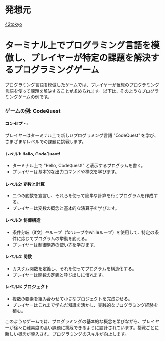 # 発想元
[42tokyo](https://terminal-game.42tokyo.jp/)

# ターミナル上でプログラミング言語を模倣し、プレイヤーが特定の課題を解決するプログラミングゲーム
プログラミング言語を模倣したゲームでは、プレイヤーが仮想のプログラミング言語を使って課題を解決することが求められます。以下は、そのようなプログラミングゲームの例です。

### ゲームの例: CodeQuest

#### コンセプト:
プレイヤーはターミナル上で新しいプログラミング言語 "CodeQuest" を学び、さまざまなレベルでの課題に挑戦します。

#### レベル1: Hello, CodeQuest!
- ターミナル上で "Hello, CodeQuest!" と表示するプログラムを書く。
- プレイヤーは基本的な出力コマンドや構文を学びます。

#### レベル2: 変数と計算
- 二つの変数を宣言し、それらを使って簡単な計算を行うプログラムを作成する。
- プレイヤーは変数の概念と基本的な演算子を学びます。

#### レベル3: 制御構造
- 条件分岐（if文）やループ（forループやwhileループ）を使用して、特定の条件に応じてプログラムの挙動を変える。
- プレイヤーは制御構造の使い方を学びます。

#### レベル4: 関数
- カスタム関数を定義し、それを使ってプログラムを構造化する。
- プレイヤーは関数の定義と呼び出しに慣れます。

#### レベル5: プロジェクト
- 複数の要素を組み合わせて小さなプロジェクトを完成させる。
- プレイヤーはこれまで学んだ知識を活かし、実践的なプログラミング経験を積む。

このようなゲームでは、プログラミングの基本的な概念を学びながら、プレイヤーが徐々に難易度の高い課題に挑戦できるように設計されています。挑戦ごとに新しい概念が導入され、プログラミングのスキルが向上します。
